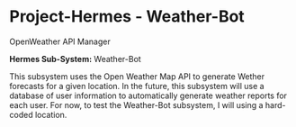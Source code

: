 # Project-Hermes - Weather-Bot
OpenWeather API Manager

**Hermes Sub-System:** Weather-Bot

This subsystem uses the Open Weather Map API to generate Wether forecasts for a given location.
In the future, this subsystem will use a database of user information to automatically generate 
    weather reports for each user. For now, to test the Weather-Bot subsystem, I will using a 
    hard-coded location.

